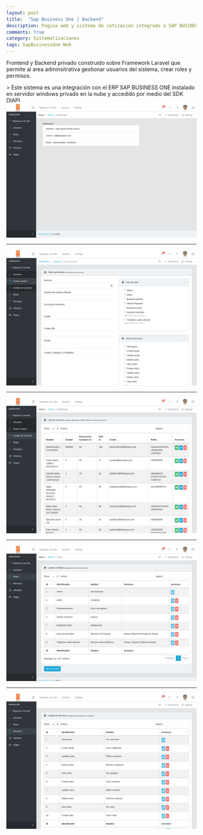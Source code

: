 ```yaml
---
layout: post
title:  "Sap Business One | Backend"
description: Pagina web y sistema de cotización integrado a SAP BUSINESS ONE
comments: true
category: Sistematizaciones
tags: SapBusinessOne Web
---
```

<p>Frontend y Backend privado construido sobre Framework Laravel que permite al area adminsitrativa gestionar usuarios del sistema, crear roles y permisos.</p>
> Este sistema es una integración con el ERP SAP BUSINESS ONE instalado en servidor windows privado en la nube y accedido por medio del SDK DIAPI

<img src="/public/imgs/proyectos/SapbusinessOne-Backend1.png" />
<hr>
<img src="/public/imgs/proyectos/SapbusinessOne-Backend2.png" /> 
<hr>
<img src="/public/imgs/proyectos/SapbusinessOne-Backend3.png" /> 
<hr>
<img src="/public/imgs/proyectos/SapbusinessOne-Backend4.png" /> 
<hr>
<img src="/public/imgs/proyectos/SapbusinessOne-Backend5.png" /> 
